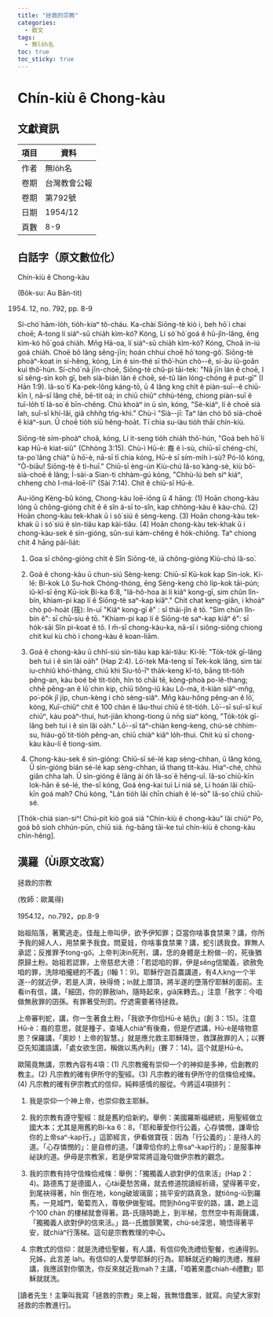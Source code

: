 ```yaml
---
title: "拯救的宗教"
categories:
  - 散文
tags:
  - 無lo̍h名
toc: true
toc_sticky: true
---
```


# Chín-kiù ê Chong-kàu

## 文獻資訊

| 項目 | 資料 |
|---|---|
| 作者 | 無lo̍h名 |
| 卷期 | 台灣教會公報 |
| 卷期 | 第792號 |
| 日期 | 1954/12 |
| 頁數 | 8-9 |

## 白話字（原文數位化）

Chín-kiù ê Chong-kàu

(Bo̍k-su: Au Bān-tit)

1954. 12, no. 792, pp. 8-9

Sí-chó͘ hām-lo̍h, tio̍h-kiaⁿ tô-cháu. Ka-chài Siōng-tè kiò i, beh hō͘ i chai choē; A-tong lí siáⁿ-sū chia̍h kìm-kó? Kóng, Lí só͘ hō͘ goá ê hū-jîn-lâng, ēng kìm-kó hō͘ goá chia̍h. Mn̄g Hā-oa, lí siáⁿ-sū chia̍h kìm-kó? Kóng, Choâ ín-iú goá chia̍h. Choē bô lâng sêng-jīn; hoán chhui choē hō͘ tong-gô͘. Siōng-tè phoàⁿ-koat in sí-hêng, kóng, Lín ê sin-thé sī thô͘-hún chò--ê, sí-āu iû-goân kui thô͘-hún. Sí-chó͘ nā jīn-choē, Siōng-tè chû-pi tāi-tek: "Nā jīn lán ê choē, I sī sêng-sìn koh gī, beh sià-bián lán ê choē, sé-tû lán lóng-chóng ê put-gī" (I Hān 1:9). Iâ-so͘ tī Ka-pek-lông káng-tō, ū 4 lâng kng chi̍t ê piàn-suī--ê chiū-kīn I, nā-sī lâng chē, bē-tit oá; in chiū chiūⁿ chhù-téng, chiong piàn-suī ê tuī-lo̍h tī Iâ-so͘ ê bīn-chêng. Chú khoàⁿ in ū sìn, kóng, "Sè-kiáⁿ, lí ê choē sià lah, suî-sî khí-lâi, giâ chhn̂g tńg-khì." Chù-ì "Sià--jī: Taⁿ lán chò bô sià-choē ê kiáⁿ-sun. Ū choē tio̍h siū hêng-hoa̍t. Tī chia su-iàu tio̍h thāi chín-kiù.

Siōng-tè sím-phoàⁿ choâ, kóng, Lí it-seng tio̍h chia̍h thô͘-hún, "Goá beh hō͘ lí kap Hū-è kiat-siû" (Chhòng 3:15). Chù-ì Hū-è: 裔 ê ì-sù, chiū-sī chéng-chí, ta-po͘ lâng chiàⁿ ū hō͘-è, nā-sī tī chia kóng, Hū-è sī sím-mi̍h ì-sù? Pó-lô kóng, "Ò-biāu! Siōng-tè ê tì-huī." Chiū-sī èng-ún Kiù-chú Iâ-so͘ kàng-sè, kiù bô͘-sià-choē ê lâng; Í-sài-a Sian-ti chhàm-gú kóng, "Chhù-lú beh siⁿ kiáⁿ, chheng chò I-má-loē-lī" (Sài 7:14). Chit ê chiū-sī Hū-è.

Au-iông Kèng-bû kóng, Chong-kàu loē-iông ū 4 hāng: (1) Hoān chong-kàu lóng ū chông-gióng chi̍t ê ê sîn á-sī to-sîn, kap chhòng-kàu ê kàu-chú. (2) Hoān chong-kàu tek-khak ū i só͘ siú ê sèng-keng. (3) Hoān chong-kàu tek-khak ū i só͘ siú ê sìn-tiâu kap kài-tiâu. (4) Hoān chong-kàu tek-khak ū i chong-kàu-sek ê sìn-gióng, sûn-suì kám-chêng ê ho̍k-chiông. Taⁿ chiong chit 4 hāng pâi-lia̍t:

1. Goa sī chông-gióng chi̍t ê Sîn Siōng-tè, iā chông-gióng Kiù-chú Iâ-so͘.

2. Goá ê chong-kàu ū chun-siú Sèng-keng: Chiū-sī Kū-kok kap Sin-iok. Kí-lē: Bí-kok Lô Su-hok Chóng-thóng, ēng Sèng-keng chò li̍p-kok tāi-pún; iû-kî-sī ēng Kū-iok Bí-ka 6:8, "Iâ-hô-hoa ài lí kiâⁿ kong-gī, sim chûn lîn-bín, khiam-pi kap lí ê Siōng-tè saⁿ-kap kiâⁿ." Chit chat keng-giân, i khoàⁿ chò pó-hoa̍t (筏): In-uī "Kiâⁿ kong-gī ê" : sī thāi-jîn ê tō. "Sim chûn lîn-bín ê": sī chū-siu ê tō. "Khiam-pi kap lí ê Siōng-tè saⁿ-kap kiâⁿ ê": sī ho̍k-sāi Sîn pì-koat ê tō. I m̄-sī chong-kàu-ka, nā-sī i siông-siông chiong chit kuí kù chò i chong-kàu ê koan-liām.

3. Goá ê chong-kàu ū chhî-siú sìn-tiâu kap kài-tiâu: Kí-lē: "To̍k-to̍k gī-lâng beh tuì i ê sìn lâi oa̍h" (Hap 2:4). Lō͘-tek Má-teng sī Tek-kok lâng, sim tài iu-chhiû khó͘-thàng, chiū khì Siu-tō-īⁿ tha̍k-keng kî-tó, bāng tit-tio̍h pêng-an, kàu boé bē tit-tio̍h, hîn tó chāi tē, kòng-phoà po-lê-thang; chhē pêng-an ê lō͘ chin kip, chiū tiông-iû kàu Lô-má, it-kiàn siâⁿ-mn̂g, po͘-po̍k jî ji̍p, chun-kèng i chò sèng-siâⁿ. Mn̄g kàu-hông pêng-an ê lō͘, kóng, Kuī-chiūⁿ chit ê 100 chàn ê lâu-thui chiū ē tit-tio̍h. Lō͘--sī suî-sî kuī chiūⁿ, kàu poàⁿ-thui, hut-jiân khong-tiong ū nn̄g siaⁿ kóng, "To̍k-to̍k gī-lâng beh tuì i ê sìn lâi oa̍h." Lō͘--sī táⁿ-chiàn keng-keng, chú-sè chhim-su, hiáu-gō͘ tit-tio̍h pêng-an, chiū chiàⁿ kiâⁿ lo̍h-thui. Chit kù sī chong-kàu kàu-lí ê tiong-sim.

4. Chong-kàu-sek ê sìn-gióng: Chiū-sī sé-lé kap sèng-chhan, ū lâng kóng, Ū sìn-gióng bián sé-lé kap sèng-chhan, iā thang tit-kàu. Hiaⁿ-ché, chhú giân chha lah. Ū sìn-gióng ê lâng ài o̍h Iâ-so͘ ê hêng-uî. Iâ-so͘ chiū-kīn Iok-hān ê sé-lé, the-sî kóng, Goá èng-kai tuì Lí niá sé, Lí hoán lâi chiū-kīn goá mah? Chú kóng, "Lán tio̍h lâi chīn chiah ê lé-sò͘" Iâ-so͘ chiū chiū-sé.

[Tho̍k-chiá sian-siⁿ! Chú-pit kiò goá siá "Chín-kiù ê chong-kàu" lâi chiūⁿ Pò, goá bô sioh chhún-pūn, chiū siá. ǹg-bāng tāi-ke tuì chín-kiù ê chong-kàu chìn-hêng].

## 漢羅（Ùi原文改寫）

拯救的宗教

(牧師：歐萬得)

1954.12，no.792，pp.8-9

始祖陷落，著驚逃走。佳哉上帝叫伊，欲予伊知罪；亞當你啥事食禁果？講，你所予我的婦人人，用禁果予我食。問夏娃，你啥事食禁果？講，蛇引誘我食。罪無人承認；反推罪予tong-gô͘。上帝判決in死刑，講，恁的身體是土粉做--的，死後猶原歸土粉。始祖若認罪，上帝慈悲大德：「若認咱的罪，伊是sêng信閣義，欲赦免咱的罪，洗除咱攏總的不義」(Ⅰ翰 1：9)。耶穌佇迦百農講道，有4人kng一个半遂--的就近伊，若是人濟，袂得倚；in就上厝頂，將半遂的墮落佇耶穌的面前。主看in有信，講，「細囝，你的罪赦lah，隨時起來，giâ床轉去。」注意「赦字：今咱做無赦罪的囝孫。有罪著受刑罰。佇遮需要著待拯救。

上帝審判蛇，講，你一生著食土粉，「我欲予你佮Hū-è 結仇」(創 3：15)。注意Hū-è：裔的意思，就是種子，查埔人chiàⁿ有後裔，但是佇遮講，Hū-è是啥物意思？保羅講，「奧妙！上帝的智慧。」就是應允救主耶穌降世，救謀赦罪的人；以賽亞先知讖語講，「處女欲生囝，稱做以馬內利」(賽 7：14)。這个就是Hū-è。

歐陽竟無講，宗教內容有4項：(1) 凡宗教攏有崇仰一个的神抑是多神，佮創教的教主。(2) 凡宗教的確有伊所守的聖經。(3) 凡宗教的確有伊所守的信條佮戒條。(4) 凡宗教的確有伊宗教式的信仰，純粹感情的服從。今將這4項排列：

1. 我是崇仰一个神上帝，也崇仰救主耶穌。

2. 我的宗教有遵守聖經：就是舊約佮新約。舉例：美國羅斯福總統，用聖經做立國大本；尤其是用舊約Bí-ka 6：8，「耶和華愛你行公義，心存憐憫，謙卑佮你的上帝saⁿ-kap行。」這節經言，伊看做寶筏：因為「行公義的」：是待人的道。「心存憐憫的」：是自修的道。「謙卑佮你的上帝saⁿ-kap行的」：是服事神祕訣的道。伊毋是宗教家，若是伊常常將這幾句做伊宗教的觀念。

3. 我的宗教有持守信條佮戒條：舉例：「獨獨義人欲對伊的信來活」(Hap 2：4)。路德馬丁是德國人，心tài憂愁苦痛，就去修道院讀經祈禱，望得著平安，到尾袂得著，hîn 倒在地，kòng破玻璃窗；揣平安的路真急，就tiông-iû到羅馬，一見城門，葡蔔而入，尊敬伊做聖城。問到hông平安的路，講，跪上這个100 chàn 的樓梯就會得著。路-氏隨時跪上，到半梯，忽然空中有兩聲講，「獨獨義人欲對伊的信來活。」路--氏膽顫驚驚，chú-sè深思，曉悟得著平安，就chiàⁿ行落梯。這句是宗教教理的中心。

4. 宗教式的信仰：就是洗禮佮聖餐，有人講，有信仰免洗禮佮聖餐，也通得到。兄姊，此言差 lah。有信仰的人愛學耶穌的行為。耶穌就近約翰的洗禮，推辭講，我應該對你領洗，你反來就近我mah？主講，「咱著來盡chiah-ê禮數」耶穌就就洗。

[讀者先生！主筆叫我寫「拯救的宗教」來上報，我無惜蠢笨，就寫。向望大家對拯救的宗教進行]。
